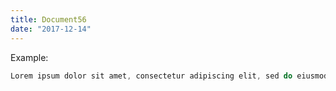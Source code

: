 ```yaml
---
title: Document56
date: "2017-12-14"
---
```


Example:

```js
Lorem ipsum dolor sit amet, consectetur adipiscing elit, sed do eiusmod tempor incididunt ut labore et dolore magna aliqua
```


